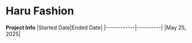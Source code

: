 # Haru Fashion

**Project Info**
|Started Date|Ended Date|
|------------|----------|
|May 25, 2025|
